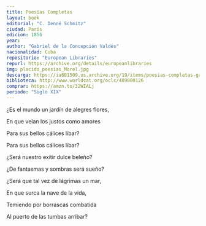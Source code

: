 ```yaml
---
title: Poesías Completas
layout: book
editorial: "C. Denné Schmitz"
ciudad: París
edicion: 1856
year: 
author: "Gabriel de la Concepción Valdés"
nacionalidad: Cuba
repositorio: "European Libraries"
repurl: https://archive.org/details/europeanlibraries
img: placido_poesias_Morel.jpg
descarga: https://ia601509.us.archive.org/19/items/poesias-completas-gabriel-de-la-concepcion-valdes/Poes%C3%ADas%20Completas%20-%20Gabriel%20de%20la%20Concepci%C3%B3n%20Vald%C3%A9s.pdf
biblioteca: http://www.worldcat.org/oclc/489800126
comprar: https://amzn.to/32WIALj
periodo: "Siglo XIX"
---
```

 

¿Es el mundo un jardín de alegres flores,
 
En que velan los justos como amores
 
Para sus bellos cálices libar?
 
Para sus bellos cálices libar?
 
¿Será nuestro exitir dulce beleño?
 
¿De fantasmas y sombras será sueño?
 
¿Será que tal vez de lágrimas un mar,
 
En que surca la nave de la vida,
 
Temiendo por borrascas combatida
 
Al puerto de las tumbas arribar?
